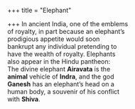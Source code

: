 +++
title = "Elephant"

+++
In ancient India, one of the emblems  
of royalty, in part because an elephant’s  
prodigious appetite would soon  
bankrupt any individual pretending to  
have the wealth of royalty. Elephants  
also appear in the Hindu pantheon:  
The divine elephant **Airavata** is the  
**animal** vehicle of **Indra**, and the god  
**Ganesh** has an elephant’s head on a  
human body, a souvenir of his conflict  
with **Shiva**.